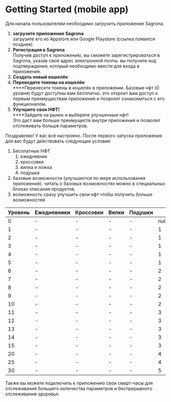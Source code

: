 # Getting Started (mobile app)

Для начала пользователям необходимо загрузить приложение Sagrona.

1. **загрузите приложение Sagrona**\
   загрузите его из Appstore или Google Playstore (ссылка появится позднее)
2. **Регистрация в Sagrona**\
   Получив доступ к приложению, вы сможете зарегистрироваться в Sagrona, указав свой адрес электронной почты. вы получите код подтверждения, который необходимо ввести для входа в приложение.
3. **Создать новый кошелёк**&#x20;
4. **Переведите токены на кошелёк** \
   ****Перенесите токены в кошелёк в приложении. Базовые нфт (0 уровня) будут доступны вам бесплатно. это откроет вам доступ к первым преимуществам приложения и позволит ознакомиться с его функционалом.
5. **Улучшите свои НФТ!** \
   ****Зайдите на рынок и выберите улучшенные нфт!\
   Это даст вам больше преимуществ внутри приложения и позволит отслеживать больше параметров.

Поздравляю! У вас всё настроено. После первого запуска приложения для вас будут действовать следующие условия:

1. Бесплатные НФТ
   1. ежедневник
   2. кроссовки
   3. вилка и ложка
   4. подушка
2. базовые возможности (улучшаются по мере использования приложения). читать о базовых возможностях можно в специальных блоках описания продуктов.
3. возможность сразу улучшить свои нфт чтобы получить больше возможностей

<table><thead><tr><th>Уровень</th><th>Ежедневники</th><th>Кроссовки</th><th>Вилки</th><th>Подушки</th><th data-type="rating" data-max="5"></th></tr></thead><tbody><tr><td>0</td><td>-</td><td>-</td><td>-</td><td>-</td><td>null</td></tr><tr><td>1</td><td>-</td><td>-</td><td>-</td><td>-</td><td>1</td></tr><tr><td>2</td><td>-</td><td>-</td><td>-</td><td>-</td><td>1</td></tr><tr><td>3</td><td>-</td><td>-</td><td>-</td><td>-</td><td>1</td></tr><tr><td>4</td><td>-</td><td>-</td><td>-</td><td>-</td><td>1</td></tr><tr><td>5</td><td>-</td><td>-</td><td>-</td><td>-</td><td>1</td></tr><tr><td>6</td><td>-</td><td>-</td><td>-</td><td>-</td><td>2</td></tr><tr><td>7</td><td>-</td><td>-</td><td>-</td><td>-</td><td>2</td></tr><tr><td>8</td><td>-</td><td>-</td><td>-</td><td>-</td><td>2</td></tr><tr><td>9</td><td>-</td><td>-</td><td>-</td><td>-</td><td>2</td></tr><tr><td>10</td><td>-</td><td>-</td><td>-</td><td>-</td><td>2</td></tr><tr><td>11</td><td>-</td><td>-</td><td>-</td><td>-</td><td>3</td></tr><tr><td>12</td><td>-</td><td>-</td><td>-</td><td>-</td><td>3</td></tr><tr><td>13</td><td>-</td><td>-</td><td>-</td><td>-</td><td>3</td></tr><tr><td>14</td><td>-</td><td>-</td><td>-</td><td>-</td><td>3</td></tr><tr><td>15</td><td>-</td><td>-</td><td>-</td><td>-</td><td>3</td></tr><tr><td>20</td><td>-</td><td>-</td><td>-</td><td>-</td><td>4</td></tr><tr><td>25</td><td>-</td><td>-</td><td>-</td><td>-</td><td>4</td></tr><tr><td>30</td><td>-</td><td>-</td><td>-</td><td>-</td><td>5</td></tr></tbody></table>

Также вы можете подключить к приложению свои смарт-часы для отслеживания большего количества параметров и беспрерывного отслеживания здоровья.

